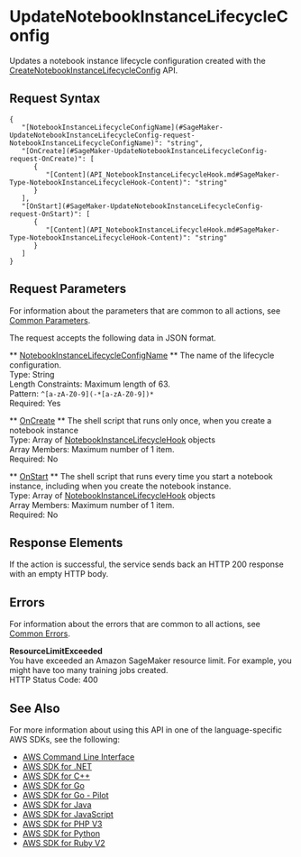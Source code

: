 # UpdateNotebookInstanceLifecycleConfig<a name="API_UpdateNotebookInstanceLifecycleConfig"></a>

Updates a notebook instance lifecycle configuration created with the [CreateNotebookInstanceLifecycleConfig](API_CreateNotebookInstanceLifecycleConfig.md) API\.

## Request Syntax<a name="API_UpdateNotebookInstanceLifecycleConfig_RequestSyntax"></a>

```
{
   "[NotebookInstanceLifecycleConfigName](#SageMaker-UpdateNotebookInstanceLifecycleConfig-request-NotebookInstanceLifecycleConfigName)": "string",
   "[OnCreate](#SageMaker-UpdateNotebookInstanceLifecycleConfig-request-OnCreate)": [ 
      { 
         "[Content](API_NotebookInstanceLifecycleHook.md#SageMaker-Type-NotebookInstanceLifecycleHook-Content)": "string"
      }
   ],
   "[OnStart](#SageMaker-UpdateNotebookInstanceLifecycleConfig-request-OnStart)": [ 
      { 
         "[Content](API_NotebookInstanceLifecycleHook.md#SageMaker-Type-NotebookInstanceLifecycleHook-Content)": "string"
      }
   ]
}
```

## Request Parameters<a name="API_UpdateNotebookInstanceLifecycleConfig_RequestParameters"></a>

For information about the parameters that are common to all actions, see [Common Parameters](CommonParameters.md)\.

The request accepts the following data in JSON format\.

 ** [NotebookInstanceLifecycleConfigName](#API_UpdateNotebookInstanceLifecycleConfig_RequestSyntax) **   <a name="SageMaker-UpdateNotebookInstanceLifecycleConfig-request-NotebookInstanceLifecycleConfigName"></a>
The name of the lifecycle configuration\.  
Type: String  
Length Constraints: Maximum length of 63\.  
Pattern: `^[a-zA-Z0-9](-*[a-zA-Z0-9])*`   
Required: Yes

 ** [OnCreate](#API_UpdateNotebookInstanceLifecycleConfig_RequestSyntax) **   <a name="SageMaker-UpdateNotebookInstanceLifecycleConfig-request-OnCreate"></a>
The shell script that runs only once, when you create a notebook instance  
Type: Array of [NotebookInstanceLifecycleHook](API_NotebookInstanceLifecycleHook.md) objects  
Array Members: Maximum number of 1 item\.  
Required: No

 ** [OnStart](#API_UpdateNotebookInstanceLifecycleConfig_RequestSyntax) **   <a name="SageMaker-UpdateNotebookInstanceLifecycleConfig-request-OnStart"></a>
The shell script that runs every time you start a notebook instance, including when you create the notebook instance\.  
Type: Array of [NotebookInstanceLifecycleHook](API_NotebookInstanceLifecycleHook.md) objects  
Array Members: Maximum number of 1 item\.  
Required: No

## Response Elements<a name="API_UpdateNotebookInstanceLifecycleConfig_ResponseElements"></a>

If the action is successful, the service sends back an HTTP 200 response with an empty HTTP body\.

## Errors<a name="API_UpdateNotebookInstanceLifecycleConfig_Errors"></a>

For information about the errors that are common to all actions, see [Common Errors](CommonErrors.md)\.

 **ResourceLimitExceeded**   
 You have exceeded an Amazon SageMaker resource limit\. For example, you might have too many training jobs created\.   
HTTP Status Code: 400

## See Also<a name="API_UpdateNotebookInstanceLifecycleConfig_SeeAlso"></a>

For more information about using this API in one of the language\-specific AWS SDKs, see the following:
+  [AWS Command Line Interface](https://docs.aws.amazon.com/goto/aws-cli/sagemaker-2017-07-24/UpdateNotebookInstanceLifecycleConfig) 
+  [AWS SDK for \.NET](https://docs.aws.amazon.com/goto/DotNetSDKV3/sagemaker-2017-07-24/UpdateNotebookInstanceLifecycleConfig) 
+  [AWS SDK for C\+\+](https://docs.aws.amazon.com/goto/SdkForCpp/sagemaker-2017-07-24/UpdateNotebookInstanceLifecycleConfig) 
+  [AWS SDK for Go](https://docs.aws.amazon.com/goto/SdkForGoV1/sagemaker-2017-07-24/UpdateNotebookInstanceLifecycleConfig) 
+  [AWS SDK for Go \- Pilot](https://docs.aws.amazon.com/goto/SdkForGoPilot/sagemaker-2017-07-24/UpdateNotebookInstanceLifecycleConfig) 
+  [AWS SDK for Java](https://docs.aws.amazon.com/goto/SdkForJava/sagemaker-2017-07-24/UpdateNotebookInstanceLifecycleConfig) 
+  [AWS SDK for JavaScript](https://docs.aws.amazon.com/goto/AWSJavaScriptSDK/sagemaker-2017-07-24/UpdateNotebookInstanceLifecycleConfig) 
+  [AWS SDK for PHP V3](https://docs.aws.amazon.com/goto/SdkForPHPV3/sagemaker-2017-07-24/UpdateNotebookInstanceLifecycleConfig) 
+  [AWS SDK for Python](https://docs.aws.amazon.com/goto/boto3/sagemaker-2017-07-24/UpdateNotebookInstanceLifecycleConfig) 
+  [AWS SDK for Ruby V2](https://docs.aws.amazon.com/goto/SdkForRubyV2/sagemaker-2017-07-24/UpdateNotebookInstanceLifecycleConfig) 